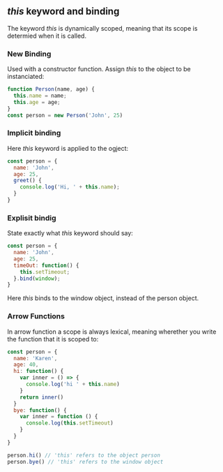 ## *this* keyword and binding
The keyword *this* is dynamically scoped, meaning that its scope is determied when it is called.
### New Binding
Used with a constructor function. Assign *this* to the object to be instanciated:
```js
function Person(name, age) {
  this.name = name;
  this.age = age;
}
const person = new Person('John', 25)
```

### Implicit binding
Here *this* keyword is applied to the ogject:
```js
const person = {
  name: 'John',
  age: 25,
  greet() {
    console.log('Hi, ' + this.name);
  }
}
```

### Explisit bindig
State exactly what *this* keyword should say:
```js
const person = {
  name: 'John',
  age: 25,
  timeOut: function() {
    this.setTimeout;
  }.bind(window);
}
``` 
Here *this* binds to the window object, instead of the person object.

### Arrow Functions
In arrow function a scope is always lexical, meaning wherether you write the function that it is scoped to:
```js
const person = {
  name: 'Karen',
  age: 40,
  hi: function() {
    var inner = () => {
      console.log('hi ' + this.name)
    }
    return inner()
  }
  bye: function() {
    var inner = function () {
      console.log(this.setTimeout)
    }
  }
}

person.hi() // 'this' refers to the object person
person.bye() // 'this' refers to the window object
```
